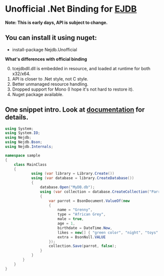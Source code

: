 Unofficial .Net Binding for [EJDB](http://ejdb.org) 
===================================================


**Note: This is early days, API is subject to change.**


You can install it using nuget:
--------------------------------

 * install-package Nejdb.Unofficial


**What's differences with official binding**

  0. tcejdbdll.dll is embedded in resource, and loaded at runtime for both x32/x64. 
  1. API is closer to .Net style, not C style.
  2. Better unmanaged resource handling.
  3. Dropped support for Mono (I hope it's not hard to restore it).
  4. Nuget package available.




One snippet intro. Look at [documentation](http://github.com/solyutor/ejdb-csharp/wiki) for details.
------------------------------------------------------------------------------------------------------------

```c#
using System;
using System.IO;
using Nejdb;
using Nejdb.Bson;
using Nejdb.Internals;

namespace sample 
{
	class MainClass 
	{
			using (var library = Library.Create())
			using (var database = library.CreateDatabase())
			{
				database.Open("MyDB.db");
				using (var collection = database.CreateCollection("Parrots", CollectionOptions.None))
				{
					var parrot = BsonDocument.ValueOf(new
					{
						name = "Grenny",
						type = "African Grey",
						male = true,
						age = 1,
						birthdate = DateTime.Now,
						likes = new[] { "green color", "night", "toys" },
						extra = BsonNull.VALUE
					});
					collection.Save(parrot, false);
				}
			}
		}
	}
}
```

